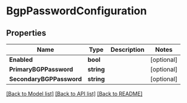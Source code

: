 # BgpPasswordConfiguration

## Properties

Name | Type | Description | Notes
------------ | ------------- | ------------- | -------------
**Enabled** | **bool** |  | [optional] 
**PrimaryBGPPassword** | **string** |  | [optional] 
**SecondaryBGPPassword** | **string** |  | [optional] 

[[Back to Model list]](../README.md#documentation-for-models) [[Back to API list]](../README.md#documentation-for-api-endpoints) [[Back to README]](../README.md)


